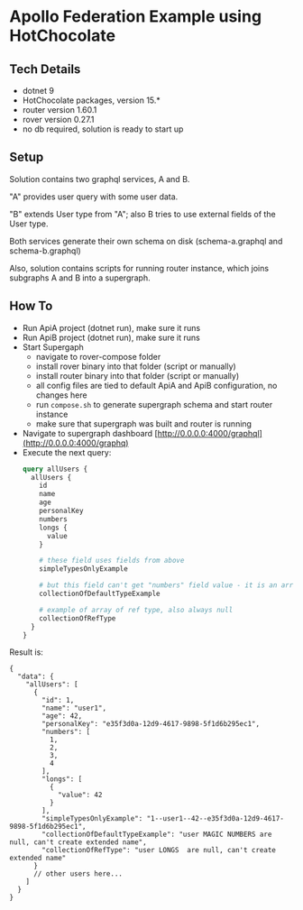 # Apollo Federation Example using HotChocolate

## Tech Details

* dotnet 9
* HotChocolate packages, version 15.*
* router version 1.60.1
* rover version 0.27.1
* no db required, solution is ready to start up

## Setup

Solution contains two graphql services, A and B.

"A" provides user query with some user data.

"B" extends User type from "A"; also B tries to use external fields of the User type.

Both services generate their own schema on disk (schema-a.graphql and schema-b.graphql)

Also, solution contains scripts for running router instance, which joins subgraphs A and B into a supergraph.

## How To

* Run ApiA project (dotnet run), make sure it runs
* Run ApiB project (dotnet run), make sure it runs
* Start Supergaph
  * navigate to rover-compose folder
  * install rover binary into that folder (script or manually)
  * install router binary into that folder (script or manually)
  * all config files are tied to default ApiA and ApiB configuration, no changes here
  * run `compose.sh` to generate supergraph schema and start router instance
  * make sure that supergraph was built and router is running
* Navigate to supergraph dashboard [http://0.0.0.0:4000/graphql](http://0.0.0.0:4000/graphq)
* Execute the next query:
  ```graphql
  query allUsers {
    allUsers {
      id
      name
      age
      personalKey
      numbers
      longs {
        value
      }

      # these field uses fields from above
      simpleTypesOnlyExample

      # but this field can't get "numbers" field value - it is an array
      collectionOfDefaultTypeExample

      # example of array of ref type, also always null
      collectionOfRefType
    }
  }
  ```

Result is:

```json5
{
  "data": {
    "allUsers": [
      {
        "id": 1,
        "name": "user1",
        "age": 42,
        "personalKey": "e35f3d0a-12d9-4617-9898-5f1d6b295ec1",
        "numbers": [
          1,
          2,
          3,
          4
        ],
        "longs": [
          {
            "value": 42
          }
        ],
        "simpleTypesOnlyExample": "1--user1--42--e35f3d0a-12d9-4617-9898-5f1d6b295ec1",
        "collectionOfDefaultTypeExample": "user MAGIC NUMBERS are null, can't create extended name",
        "collectionOfRefType": "user LONGS  are null, can't create extended name"
      }
      // other users here...
    ]
  }
}
```
